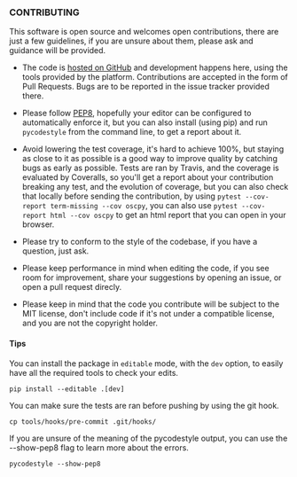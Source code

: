 ### CONTRIBUTING

This software is open source and welcomes open contributions, there are just
a few guidelines, if you are unsure about them, please ask and guidance will be
provided.

- The code is [hosted on GitHub](https://github.com/kivy/oscpy) and
  development happens here, using the tools provided by the platform.
  Contributions are accepted in the form of Pull Requests. Bugs are to be
  reported in the issue tracker provided there.

- Please follow [PEP8](https://www.python.org/dev/peps/pep-0008/), hopefully
  your editor can be configured to automatically enforce it, but you can also
  install (using pip) and run `pycodestyle` from the command line,
  to get a report about it.

- Avoid lowering the test coverage, it's hard to achieve 100%, but staying as
  close to it as possible is a good way to improve quality by catching bugs as
  early as possible. Tests are ran by Travis, and the coverage is
  evaluated by Coveralls, so you'll get a report about your contribution
  breaking any test, and the evolution of coverage, but you can also check that
  locally before sending the contribution, by using `pytest --cov-report
  term-missing --cov oscpy`, you can also use `pytest --cov-report html --cov
  oscpy` to get an html report that you can open in your browser.

- Please try to conform to the style of the codebase, if you have a question,
  just ask.

- Please keep performance in mind when editing the code, if you
  see room for improvement, share your suggestions by opening an issue,
  or open a pull request direcly.

- Please keep in mind that the code you contribute will be subject to the MIT
  license, don't include code if it's not under a compatible license, and you
  are not the copyright holder.

#### Tips

You can install the package in `editable` mode, with the `dev` option,
to easily have all the required tools to check your edits.

    pip install --editable .[dev]

You can make sure the tests are ran before pushing by using the git hook.

    cp tools/hooks/pre-commit .git/hooks/

If you are unsure of the meaning of the pycodestyle output, you can use the
--show-pep8 flag to learn more about the errors.

    pycodestyle --show-pep8
